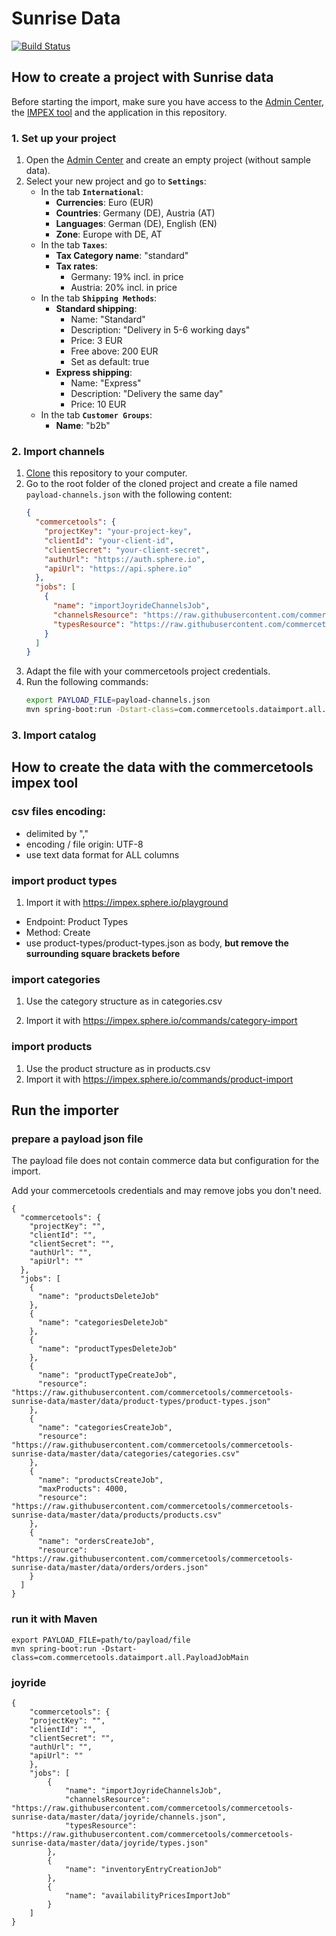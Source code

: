 # Sunrise Data

[![Build Status](https://travis-ci.org/commercetools/commercetools-sunrise-data.svg?branch=master)](https://travis-ci.org/commercetools/commercetools-sunrise-data)


## How to create a project with Sunrise data

Before starting the import, make sure you have access to the [Admin Center](https://admin.commercetools.com), the [IMPEX tool](https://impex.commercetools.com/) and the application in this repository.

### 1. Set up your project
1. Open the [Admin Center](https://admin.commercetools.com) and create an empty project (without sample data).
2. Select your new project and go to **`Settings`**:
    - In the tab **`International`**:
        - **Currencies**: Euro (EUR)
        - **Countries**: Germany (DE), Austria (AT)
        - **Languages**: German (DE), English (EN)
        - **Zone**: Europe with DE, AT
    - In the tab **`Taxes`**:
        - **Tax Category name**: "standard"
        - **Tax rates**:
            - Germany: 19% incl. in price
            - Austria: 20% incl. in price
    - In the tab **`Shipping Methods`**:
        - **Standard shipping**:
            - Name: "Standard"
            - Description: "Delivery in 5-6 working days"
            - Price: 3 EUR
            - Free above: 200 EUR
            - Set as default: true
        - **Express shipping**:
            - Name: "Express"
            - Description: "Delivery the same day"
            - Price: 10 EUR
    - In the tab **`Customer Groups`**:
        - **Name**: "b2b"
        
### 2. Import channels
1. [Clone](https://help.github.com/articles/cloning-a-repository/) this repository to your computer.
2. Go to the root folder of the cloned project and create a file named `payload-channels.json` with the following content:
    ```json
    {
      "commercetools": {
        "projectKey": "your-project-key",
        "clientId": "your-client-id",
        "clientSecret": "your-client-secret",
        "authUrl": "https://auth.sphere.io",
        "apiUrl": "https://api.sphere.io"
      },
      "jobs": [
        {
          "name": "importJoyrideChannelsJob",
          "channelsResource": "https://raw.githubusercontent.com/commercetools/commercetools-sunrise-data/master/data/joyride/channels.json",
          "typesResource": "https://raw.githubusercontent.com/commercetools/commercetools-sunrise-data/master/data/joyride/types.json"
        }
      ]
    }
    ```
3. Adapt the file with your commercetools project credentials.
4. Run the following commands:
    ```bash
    export PAYLOAD_FILE=payload-channels.json
    mvn spring-boot:run -Dstart-class=com.commercetools.dataimport.all.PayloadJobMain
    ```

### 3. Import catalog




    
        
  



## How to create the data with the commercetools impex tool

### csv files encoding:
 - delimited by ","
 - encoding / file origin: UTF-8
 - use text data format for ALL columns
 
### import product types
1. Import it with https://impex.sphere.io/playground
 - Endpoint: Product Types
 - Method: Create
 - use product-types/product-types.json as body, **but remove the surrounding square brackets before**

### import categories
1. Use the category structure as in categories.csv

2. Import it with https://impex.sphere.io/commands/category-import

### import products
1. Use the product structure as in products.csv
2. Import it with https://impex.sphere.io/commands/product-import



## Run the importer

### prepare a payload json file

The payload file does not contain commerce data but configuration for the import.

Add your commercetools credentials and may remove jobs you don't need.

```
{
  "commercetools": {
    "projectKey": "",
    "clientId": "",
    "clientSecret": "",
    "authUrl": "",
    "apiUrl": ""
  },
  "jobs": [
    {
      "name": "productsDeleteJob"
    },
    {
      "name": "categoriesDeleteJob"
    },
    {
      "name": "productTypesDeleteJob"
    },
    {
      "name": "productTypeCreateJob",
      "resource": "https://raw.githubusercontent.com/commercetools/commercetools-sunrise-data/master/data/product-types/product-types.json"
    },
    {
      "name": "categoriesCreateJob",
      "resource": "https://raw.githubusercontent.com/commercetools/commercetools-sunrise-data/master/data/categories/categories.csv"
    },
    {
      "name": "productsCreateJob",
      "maxProducts": 4000,
      "resource": "https://raw.githubusercontent.com/commercetools/commercetools-sunrise-data/master/data/products/products.csv"
    },
    {
      "name": "ordersCreateJob",
      "resource": "https://raw.githubusercontent.com/commercetools/commercetools-sunrise-data/master/data/orders/orders.json"
    }
  ]
}
```

### run it with Maven

```
export PAYLOAD_FILE=path/to/payload/file
mvn spring-boot:run -Dstart-class=com.commercetools.dataimport.all.PayloadJobMain
```

### joyride


```
{
    "commercetools": {
    "projectKey": "",
    "clientId": "",
    "clientSecret": "",
    "authUrl": "",
    "apiUrl": ""
    },
    "jobs": [
        {
            "name": "importJoyrideChannelsJob",
            "channelsResource": "https://raw.githubusercontent.com/commercetools/commercetools-sunrise-data/master/data/joyride/channels.json",
            "typesResource": "https://raw.githubusercontent.com/commercetools/commercetools-sunrise-data/master/data/joyride/types.json"
        },
        {
            "name": "inventoryEntryCreationJob"
        },
        {
            "name": "availabilityPricesImportJob"
        }
    ]
}
```

